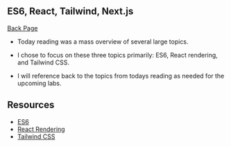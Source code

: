 ## ES6, React, Tailwind, Next.js

[Back Page](/401-notes.md)

- Today reading was a mass overview of several large topics.

- I chose to focus on these three topics primarily: ES6, React rendering, and Tailwind CSS.

- I will reference back to the topics from todays reading as needed for the upcoming labs.

## Resources
- [ES6](https://www.taniarascia.com/es6-syntax-and-feature-overview/)
- [React Rendering](https://reactjs.org/docs/rendering-elements.html)
- [Tailwind CSS](https://www.youtube.com/watch?v=6zIuAyLZPH0)